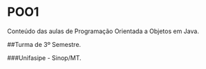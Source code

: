 # POO1

Conteúdo das aulas de Programação Orientada a Objetos em Java.

##Turma de 3º Semestre.

###Unifasipe - Sinop/MT.
